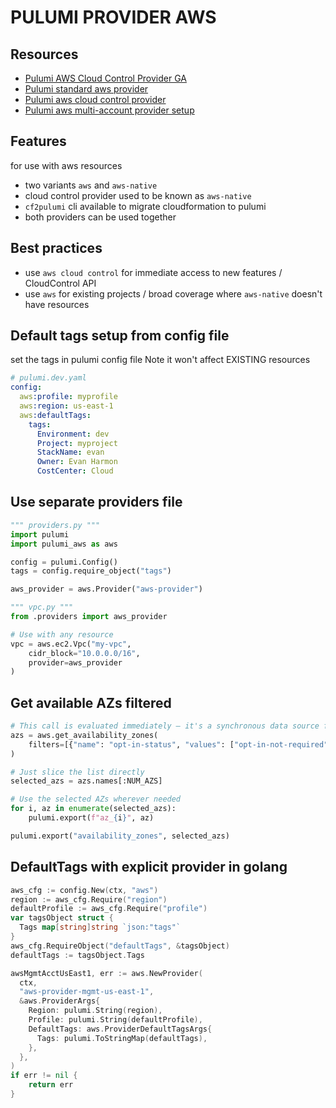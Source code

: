 # PULUMI PROVIDER AWS

## Resources
- [Pulumi AWS Cloud Control Provider GA](https://www.pulumi.com/blog/pulumi-aws-cloudcontrol-provider/)
- [Pulumi standard aws provider](https://www.pulumi.com/registry/packages/aws/)
- [Pulumi aws cloud control provider](https://www.pulumi.com/registry/packages/aws-native/)
- [Pulumi aws multi-account provider setup](https://www.pulumi.com/blog/deploy-to-multiple-regions/)

## Features
for use with aws resources
- two variants `aws` and `aws-native`
- cloud control provider used to be known as `aws-native`
- `cf2pulumi` cli available to migrate cloudformation to pulumi
- both providers can be used together

## Best practices
- use `aws cloud control` for immediate access to new features / CloudControl API
- use `aws` for existing projects / broad coverage where `aws-native` doesn't have resources

## Default tags setup from config file
set the tags in pulumi config file
Note it won't affect EXISTING resources
```yaml
# pulumi.dev.yaml
config:
  aws:profile: myprofile
  aws:region: us-east-1
  aws:defaultTags:
    tags:
      Environment: dev
      Project: myproject
      StackName: evan
      Owner: Evan Harmon
      CostCenter: Cloud
```

## Use separate providers file
```python
""" providers.py """
import pulumi
import pulumi_aws as aws

config = pulumi.Config()
tags = config.require_object("tags")

aws_provider = aws.Provider("aws-provider")
```

```python
""" vpc.py """
from .providers import aws_provider

# Use with any resource
vpc = aws.ec2.Vpc("my-vpc",
    cidr_block="10.0.0.0/16",
    provider=aws_provider
)
```

## Get available AZs filtered
```python
# This call is evaluated immediately — it's a synchronous data source function
azs = aws.get_availability_zones(
    filters=[{"name": "opt-in-status", "values": ["opt-in-not-required"]}]
)

# Just slice the list directly
selected_azs = azs.names[:NUM_AZS]

# Use the selected AZs wherever needed
for i, az in enumerate(selected_azs):
    pulumi.export(f"az_{i}", az)

pulumi.export("availability_zones", selected_azs)
```

## DefaultTags with explicit provider in golang
```go
aws_cfg := config.New(ctx, "aws")
region := aws_cfg.Require("region")
defaultProfile := aws_cfg.Require("profile")
var tagsObject struct {
  Tags map[string]string `json:"tags"`
}
aws_cfg.RequireObject("defaultTags", &tagsObject)
defaultTags := tagsObject.Tags

awsMgmtAcctUsEast1, err := aws.NewProvider(
  ctx,
  "aws-provider-mgmt-us-east-1",
  &aws.ProviderArgs{
    Region: pulumi.String(region),
    Profile: pulumi.String(defaultProfile),
    DefaultTags: aws.ProviderDefaultTagsArgs{
      Tags: pulumi.ToStringMap(defaultTags),
    },
  },
)
if err != nil {
    return err
}
```
